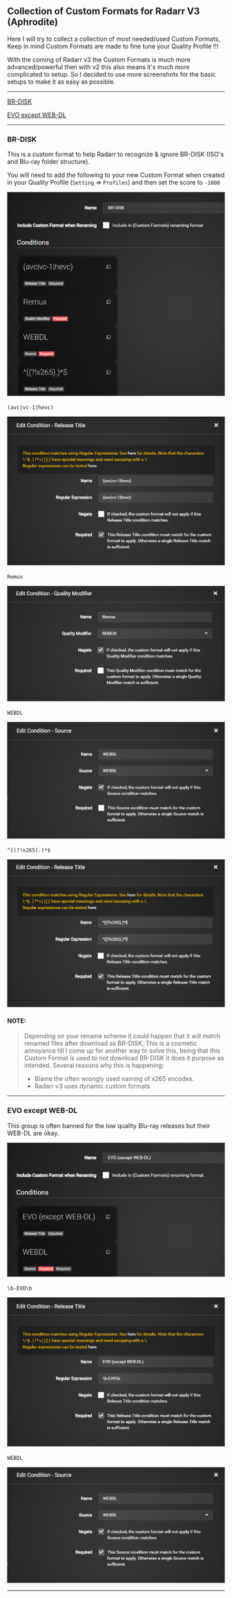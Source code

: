 ## Collection of Custom Formats for Radarr V3 (Aphrodite)

Here I will try to collect a collection of most needed/used Custom Formats,
Keep in mind Custom Formats are made to fine tune your Quality Profile !!!

With the coming of Radarr v3 the Custom Formats is much more advanced/powerful then with v2 this also means it's much more complicated  to setup.
So I decided to use more screenshots for the basic setups to make it as easy as possible.

------

[BR-DISK](#br-disk)

[EVO except WEB-DL](#evo-except-web-dl)

------

### BR-DISK

This is a custom format to help Radarr to recognize & ignore BR-DISK (ISO's and Blu-ray folder structure). 

You will need to add the following to your new Custom Format when created in your Quality Profile (`Setting` => `Profiles`) and then set the score to `-1000`

 ![image-20200808124737628](images/image-20200808124737628.png)

`(avc|vc-1|hevc)`

 ![image-20200808125705941](images/image-20200808125705941.png)

`Remux`

 ![image-20200808125912185](images/image-20200808125912185.png)

`WEBDL`

 ![image-20200808130000958](images/image-20200808130000958.png)

`^((?!x265).)*$`

 ![image-20200808130041075](images/image-20200808130041075.png)



#### **NOTE:**

> Depending on your rename scheme it could happen that it will match renamed files after download as BR-DISK,
> This is a cosmetic annoyance till I come up for another way to solve this,
> being that this Custom Format is used to not download BR-DISK it does it purpose as intended.
> Several reasons why this is happening:
>
> - Blame the often wrongly used naming of x265 encodes.
> - Radarr v3 uses dynamic custom formats 

------

### EVO except WEB-DL

This group is often banned for the low quality Blu-ray releases but their WEB-DL are okay.

 ![image-20200808133247734](images/image-20200808133247734.png)

`\b-EVO\b`

 ![image-20200808133358042](images/image-20200808133358042.png)

`WEBDL`

 ![image-20200808133438603](images/image-20200808133438603.png)

------

